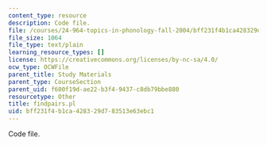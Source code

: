 ```yaml
---
content_type: resource
description: Code file.
file: /courses/24-964-topics-in-phonology-fall-2004/bff231f4b1ca428329d783513e63ebc1_findpairs.pl
file_size: 1064
file_type: text/plain
learning_resource_types: []
license: https://creativecommons.org/licenses/by-nc-sa/4.0/
ocw_type: OCWFile
parent_title: Study Materials
parent_type: CourseSection
parent_uid: f600f19d-ae22-b3f4-9437-c8db79bbe880
resourcetype: Other
title: findpairs.pl
uid: bff231f4-b1ca-4283-29d7-83513e63ebc1
---
```

Code file.